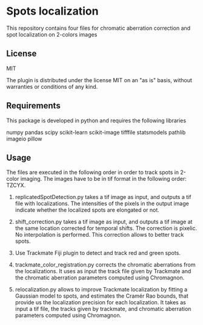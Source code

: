 # Spots localization

This repository contains four files for chromatic aberration correction and spot localization on 2-colors images

## License

MIT

The plugin is distributed under the license MIT on an "as is" basis, without warranties or conditions of any kind.

## Requirements

This package is developed in python and requires the following libraries

numpy
pandas
scipy
scikit-learn
scikit-image
tifffile
statsmodels
pathlib
imageio
pillow


## Usage

The files are executed in the following order in order to track spots in 2-color imaging. The images have to be in tif format in the following order: TZCYX.


1. replicatedSpotDetection.py takes a tif image as input, and outputs a tif file with localizations. The intensities of the pixels in the output image indicate whether the localized spots are elongated or not.

2. shift_correction.py takes a tif image as input, and outputs a tif image at the same location corrected for temporal shifts. The correction is pixelic. No interpolation is performed. This correction allows to better track spots.

3. Use Trackmate Fiji plugin to detect and track red and green spots.

4. trackmate_color_registration.py corrects the chromatic aberrations from the localizations. It uses as input the track file given by Trackmate and the chromatic aberration parameters computed using Chromagnon.

5. relocalization.py allows to improve Trackmate localization by fitting a Gaussian model to spots, and estimates the Cramér Rao bounds, that provide us the localization precision for each localization. It takes as input a tif file, the tracks given by trackmate, and chromatic aberration parameters computed using Chromagnon.
